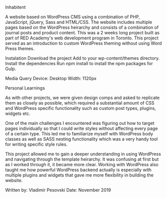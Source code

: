 Inhabitent 

A website based on WordPress CMS using a combination of PHP, JavaScript, jQuery, Sass and HTML/CSS. The website includes multiple pages based on the WordPress heirarchy and consists of a combination of journal posts and product content. This was a 2 weeks long project built as part of RED Academy's web development program in Toronto. This project served as an introduction to custom WordPress theming without using Word Press themes.

Instalation
    Download the project
    Add to your wp-content/themes directory.
    Install the dependencies
    Run npm install to install the npm packages for Gulp.

Media Query
Device: Desktop
Width: 1120px


Personal Learnings

As with other projects, we were given design comps and asked to replicate them as closely as possible, which required a substantial amount of CSS and WordPress specific functionality such as custom post types, plugins, widgets etc.

One of the main challenges I encountered was figuring out how to target pages individually so that I could write styles without affecting every page of a certain type. This led me to familiarize myself with WordPress body classes as well as SASS nesting functionality which was a very handy tool for writing specific style rules. 

This project allowed me to gain a deeper understanding in using WordPress and navigating through the template heirarchy. It was confusing at first but as I worked through it, it became more clear. Working with WordPress also taught me how powerful WordPress backend actually is especially with multiple plugins and widgets that gave me more flexibility in building the website.

Written by:
Vladimir Pesovski
Date: 
November 2019

